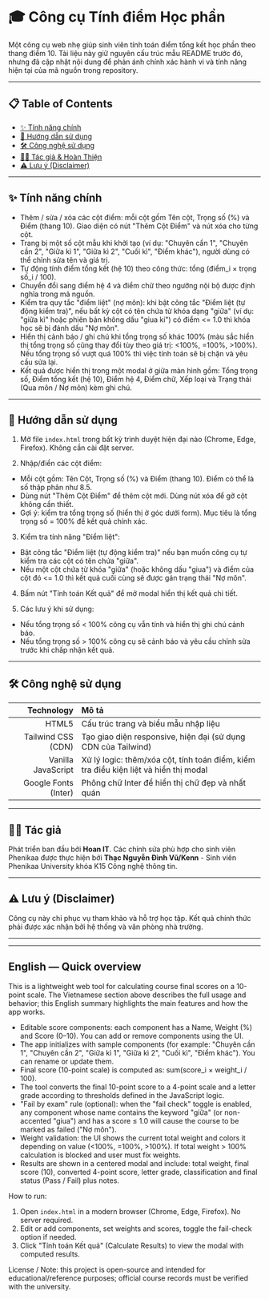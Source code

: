 # 🎓 Công cụ Tính điểm Học phần

Một công cụ web nhẹ giúp sinh viên tính toán điểm tổng kết học phần theo thang điểm 10. Tài liệu này giữ nguyên cấu trúc mẫu README trước đó, nhưng đã cập nhật nội dung để phản ánh chính xác hành vi và tính năng hiện tại của mã nguồn trong repository.

---

## 📋 Table of Contents
- [✨ Tính năng chính](#-tính-năng-chính)
- [🚀 Hướng dẫn sử dụng](#-hướng-dẫn-sử-dụng)
- [🛠️ Công nghệ sử dụng](#️-công-nghệ-sử-dụng)
- [👨‍💻 Tác giả & Hoàn Thiện](#-tác-giả)
- [⚠️ Lưu ý (Disclaimer)](#️-lưu-ý-disclaimer)

---

## ✨ Tính năng chính

- Thêm / sửa / xóa các cột điểm: mỗi cột gồm Tên cột, Trọng số (%) và Điểm (thang 10). Giao diện có nút "Thêm Cột Điểm" và nút xóa cho từng cột.
- Trang bị một số cột mẫu khi khởi tạo (ví dụ: "Chuyên cần 1", "Chuyên cần 2", "Giữa kì 1", "Giữa kì 2", "Cuối kì", "Điểm khác"), người dùng có thể chỉnh sửa tên và giá trị.
- Tự động tính điểm tổng kết (hệ 10) theo công thức: tổng (điểm_i × trọng số_i / 100).
- Chuyển đổi sang điểm hệ 4 và điểm chữ theo ngưỡng nội bộ được định nghĩa trong mã nguồn.
- Kiểm tra quy tắc "điểm liệt" (nợ môn): khi bật công tắc "Điểm liệt (tự động kiểm tra)", nếu bất kỳ cột có tên chứa từ khóa dạng "giữa" (ví dụ: "giữa kì" hoặc phiên bản không dấu "giua ki") có điểm <= 1.0 thì khóa học sẽ bị đánh dấu "Nợ môn".
- Hiển thị cảnh báo / ghi chú khi tổng trọng số khác 100% (màu sắc hiển thị tổng trọng số cũng thay đổi tùy theo giá trị: <100%, =100%, >100%). Nếu tổng trọng số vượt quá 100% thì việc tính toán sẽ bị chặn và yêu cầu sửa lại.
- Kết quả được hiển thị trong một modal ở giữa màn hình gồm: Tổng trọng số, Điểm tổng kết (hệ 10), Điểm hệ 4, Điểm chữ, Xếp loại và Trạng thái (Qua môn / Nợ môn) kèm ghi chú.

---

## 🚀 Hướng dẫn sử dụng

1. Mở file `index.html` trong bất kỳ trình duyệt hiện đại nào (Chrome, Edge, Firefox). Không cần cài đặt server.

2. Nhập/điền các cột điểm:
  - Mỗi cột gồm: Tên Cột, Trọng số (%) và Điểm (thang 10). Điểm có thể là số thập phân như 8.5.
  - Dùng nút "Thêm Cột Điểm" để thêm cột mới. Dùng nút xóa để gỡ cột không cần thiết.
  - Gợi ý: kiểm tra tổng trọng số (hiển thị ở góc dưới form). Mục tiêu là tổng trọng số = 100% để kết quả chính xác.

3. Kiểm tra tính năng "Điểm liệt":
  - Bật công tắc "Điểm liệt (tự động kiểm tra)" nếu bạn muốn công cụ tự kiểm tra các cột có tên chứa "giữa".
  - Nếu một cột chứa từ khóa "giữa" (hoặc không dấu "giua") và điểm của cột đó <= 1.0 thì kết quả cuối cùng sẽ được gán trạng thái "Nợ môn".

4. Bấm nút "Tính toán Kết quả" để mở modal hiển thị kết quả chi tiết.

5. Các lưu ý khi sử dụng:
  - Nếu tổng trọng số < 100% công cụ vẫn tính và hiển thị ghi chú cảnh báo.
  - Nếu tổng trọng số > 100% công cụ sẽ cảnh báo và yêu cầu chỉnh sửa trước khi chấp nhận kết quả.

---

## 🛠️ Công nghệ sử dụng

| Technology | Mô tả |
|-----------:|:------|
| HTML5 | Cấu trúc trang và biểu mẫu nhập liệu |
| Tailwind CSS (CDN) | Tạo giao diện responsive, hiện đại (sử dụng CDN của Tailwind) |
| Vanilla JavaScript | Xử lý logic: thêm/xóa cột, tính toán điểm, kiểm tra điều kiện liệt và hiển thị modal |
| Google Fonts (Inter) | Phông chữ Inter để hiển thị chữ đẹp và nhất quán |

---

## 👨‍💻 Tác giả

Phát triển ban đầu bởi **Hoan IT**. 
Các chỉnh sửa phù hợp cho sinh viên Phenikaa được thực hiện bởi **Thạc Nguyễn Đình Vũ/Kenn** - Sinh viên Phenikaa University khóa K15 Công nghệ thông tin.

---

## ⚠️ Lưu ý (Disclaimer)

Công cụ này chỉ phục vụ tham khảo và hỗ trợ học tập. Kết quả chính thức phải được xác nhận bởi hệ thống và văn phòng nhà trường.

---


---

## English — Quick overview

This is a lightweight web tool for calculating course final scores on a 10-point scale. The Vietnamese section above describes the full usage and behavior; this English summary highlights the main features and how the app works.

- Editable score components: each component has a Name, Weight (%) and Score (0–10). You can add or remove components using the UI.
- The app initializes with sample components (for example: "Chuyên cần 1", "Chuyên cần 2", "Giữa kì 1", "Giữa kì 2", "Cuối kì", "Điểm khác"). You can rename or update them.
- Final score (10-point scale) is computed as: sum(score_i × weight_i / 100).
- The tool converts the final 10-point score to a 4-point scale and a letter grade according to thresholds defined in the JavaScript logic.
- "Fail by exam" rule (optional): when the "fail check" toggle is enabled, any component whose name contains the keyword "giữa" (or non-accented "giua") and has a score ≤ 1.0 will cause the course to be marked as failed ("Nợ môn").
- Weight validation: the UI shows the current total weight and colors it depending on value (<100%, =100%, >100%). If total weight > 100% calculation is blocked and user must fix weights.
- Results are shown in a centered modal and include: total weight, final score (10), converted 4-point score, letter grade, classification and final status (Pass / Fail) plus notes.

How to run:
1. Open `index.html` in a modern browser (Chrome, Edge, Firefox). No server required.
2. Edit or add components, set weights and scores, toggle the fail-check option if needed.
3. Click "Tính toán Kết quả" (Calculate Results) to view the modal with computed results.

License / Note: this project is open-source and intended for educational/reference purposes; official course records must be verified with the university.



